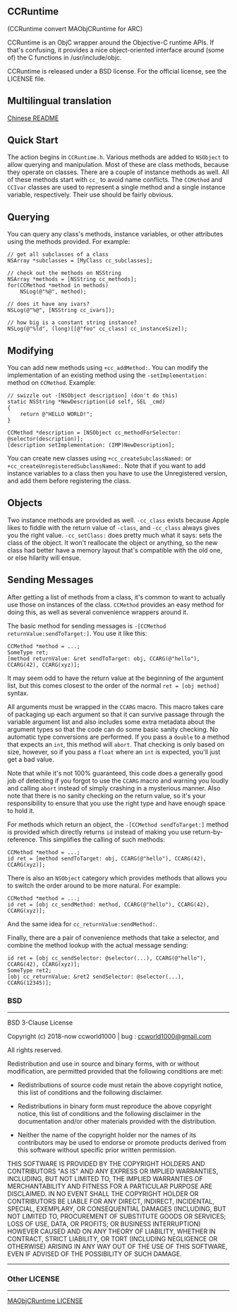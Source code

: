 CCRuntime
-------------
(CCRuntime convert MAObjCRuntime for ARC)

CCRuntime is an ObjC wrapper around the Objective-C runtime APIs. If that's confusing, it provides a nice object-oriented interface around (some of) the C functions in /usr/include/objc.

CCRuntime is released under a BSD license. For the official license, see the LICENSE file.

Multilingual translation
-------------

[Chinese README](README.zh.md)

Quick Start
-----------

The action begins in `CCRuntime.h`. Various methods are added to `NSObject` to allow querying and manipulation. Most of these are class methods, because they operate on classes. There are a couple of instance methods as well. All of these methods start with `cc_` to avoid name conflicts. The `CCMethod` and `CCIvar` classes are used to represent a single method and a single instance variable, respectively. Their use should be fairly obvious.

Querying
--------

You can query any class's methods, instance variables, or other attributes using the methods provided. For example:

    // get all subclasses of a class
    NSArray *subclasses = [MyClass cc_subclasses];
    
    // check out the methods on NSString
    NSArray *methods = [NSString cc_methods];
    for(CCMethod *method in methods)
        NSLog(@"%@", method);
    
    // does it have any ivars?
    NSLog(@"%@", [NSString cc_ivars]);
    
    // how big is a constant string instance?
    NSLog(@"%ld", (long)[[@"foo" cc_class] cc_instanceSize]);

Modifying
---------

You can add new methods using `+cc_addMethod:`. You can modify the implementation of an existing method using the `-setImplementation:` method on `CCMethod`. Example:

    // swizzle out -[NSObject description] (don't do this)
    static NSString *NewDescription(id self, SEL _cmd)
    {
        return @"HELLO WORLD!";
    }
    
    CCMethod *description = [NSObject cc_methodForSelector: @selector(description)];
    [description setImplementation: (IMP)NewDescription];

You can create new classes using `+cc_createSubclassNamed:` or `+cc_createUnregisteredSubclassNamed:`. Note that if you want to add instance variables to a class then you have to use the Unregistered version, and add them before registering the class.

Objects
-------

Two instance methods are provided as well. `-cc_class` exists because Apple likes to fiddle with the return value of `-class`, and `-cc_class` always gives you the right value. `-cc_setClass:` does pretty much what it says: sets the class of the object. It won't reallocate the object or anything, so the new class had better have a memory layout that's compatible with the old one, or else hilarity will ensue.

Sending Messages
----------------

After getting a list of methods from a class, it's common to want to actually use those on instances of the class. `CCMethod` provides an easy method for doing this, as well as several convenience wrappers around it.

The basic method for sending messages is `-[CCMethod returnValue:sendToTarget:]`. You use it like this:

    CCMethod *method = ...;
    SomeType ret;
    [method returnValue: &ret sendToTarget: obj, CCARG(@"hello"), CCARG(42), CCARG(xyz)];

It may seem odd to have the return value at the beginning of the argument list, but this comes closest to the order of the normal `ret = [obj method]` syntax.

All arguments must be wrapped in the `CCARG` macro. This macro takes care of packaging up each argument so that it can survive passage through the variable argument list and also includes some extra metadata about the argument types so that the code can do some basic sanity checking. No automatic type conversions are performed. If you pass a `double` to a method that expects an `int`, this method will `abort`. That checking is only based on size, however, so if you pass a `float` where an `int` is expected, you'll just get a bad value.

Note that while it's not 100% guaranteed, this code does a generally good job of detecting if you forgot to use the `CCARG` macro and warning you loudly and calling `abort` instead of simply crashing in a mysterious manner. Also note that there is no sanity checking on the return value, so it's your responsibility to ensure that you use the right type and have enough space to hold it.

For methods which return an object, the `-[CCMethod sendToTarget:]` method is provided which directly returns `id` instead of making you use return-by-reference. This simplifies the calling of such methods:

    CCMethod *method = ...;
    id ret = [method sendToTarget: obj, CCARG(@"hello"), CCARG(42), CCARG(xyz)];

There is also an `NSObject` category which provides methods that allows you to switch the order around to be more natural. For example:

    CCMethod *method = ...;
    id ret = [obj cc_sendMethod: method, CCARG(@"hello"), CCARG(42), CCARG(xyz)];

And the same idea for `cc_returnValue:sendMethod:`.

Finally, there are a pair of convenience methods that take a selector, and combine the method lookup with the actual message sending:

    id ret = [obj cc_sendSelector: @selector(...), CCARG(@"hello"), CCARG(42), CCARG(xyz)];
    SomeType ret2;
    [obj cc_returnValue: &ret2 sendSelector: @selector(...), CCARG(12345)];

### BSD
***

BSD 3-Clause License

Copyright (c) 2018-now ccworld1000 | bug : <a href="mailto:ccworld1000@gmail.com">ccworld1000@gmail.com</a>

All rights reserved.

Redistribution and use in source and binary forms, with or without
modification, are permitted provided that the following conditions are met:

* Redistributions of source code must retain the above copyright notice, this
  list of conditions and the following disclaimer.

* Redistributions in binary form must reproduce the above copyright notice,
  this list of conditions and the following disclaimer in the documentation
  and/or other materials provided with the distribution.

* Neither the name of the copyright holder nor the names of its
  contributors may be used to endorse or promote products derived from
  this software without specific prior written permission.

THIS SOFTWARE IS PROVIDED BY THE COPYRIGHT HOLDERS AND CONTRIBUTORS "AS IS"
AND ANY EXPRESS OR IMPLIED WARRANTIES, INCLUDING, BUT NOT LIMITED TO, THE
IMPLIED WARRANTIES OF MERCHANTABILITY AND FITNESS FOR A PARTICULAR PURPOSE ARE
DISCLAIMED. IN NO EVENT SHALL THE COPYRIGHT HOLDER OR CONTRIBUTORS BE LIABLE
FOR ANY DIRECT, INDIRECT, INCIDENTAL, SPECIAL, EXEMPLARY, OR CONSEQUENTIAL
DAMAGES (INCLUDING, BUT NOT LIMITED TO, PROCUREMENT OF SUBSTITUTE GOODS OR
SERVICES; LOSS OF USE, DATA, OR PROFITS; OR BUSINESS INTERRUPTION) HOWEVER
CAUSED AND ON ANY THEORY OF LIABILITY, WHETHER IN CONTRACT, STRICT LIABILITY,
OR TORT (INCLUDING NEGLIGENCE OR OTHERWISE) ARISING IN ANY WAY OUT OF THE USE
OF THIS SOFTWARE, EVEN IF ADVISED OF THE POSSIBILITY OF SUCH DAMAGE.


***
### Other LICENSE
***

[MAObjCRuntime LICENSE](LICENSE.MAObjCRuntime.txt) 
